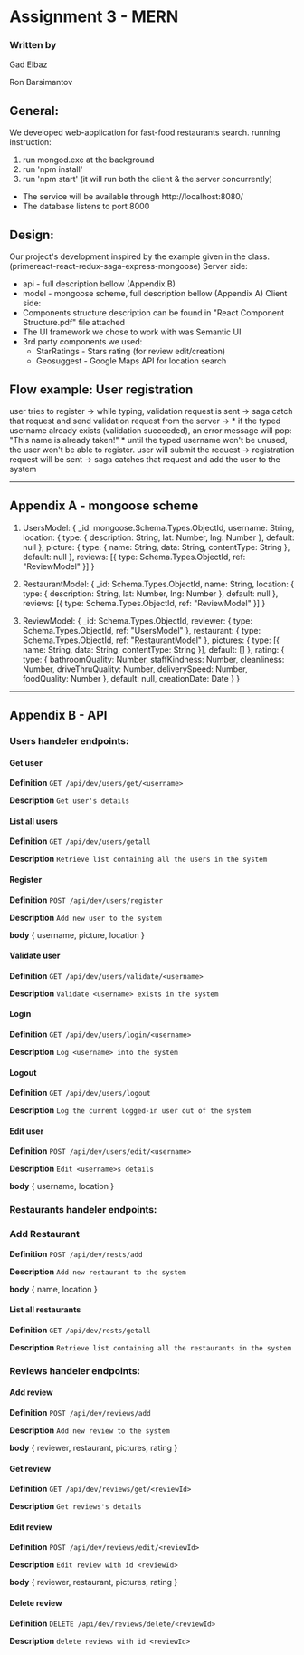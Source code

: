 
# Assignment 3 - MERN

### Written by
Gad Elbaz

Ron Barsimantov


## General:
We developed web-application for fast-food restaurants search.
running instruction:
  1. run mongod.exe at the background
  2. run 'npm install'
  3. run 'npm start' (it will run both the client & the server concurrently)

* The service will be available through http://localhost:8080/
* The database listens to port 8000


## Design:
Our project's development inspired by the example given in the class. (primereact-react-redux-saga-express-mongoose)
Server side:
  * api - full description bellow (Appendix B)
  * model - mongoose scheme, full description bellow (Appendix A)
Client side:
  * Components structure description can be found in "React Component Structure.pdf" file attached
  * The UI framework we chose to work with was Semantic UI
  * 3rd party components we used: 		
    - StarRatings - Stars rating (for review edit/creation)
    - Geosuggest - Google Maps API for location search


## Flow example: User registration
  user tries to register ->
  while typing, validation request is sent ->
  saga catch that request and send validation request from the server ->
    * if the typed username already exists (validation succeeded), an error message will pop: "This name is already taken!" 
    * until the typed username won't be unused, the user won't be able to register.
  user will submit the request ->
  registration request will be sent ->
  saga catches that request and add the user to the system
		  
-------------------------

## Appendix A - mongoose scheme

1. UsersModel:
  {
    _id: mongoose.Schema.Types.ObjectId,
    username: String,
    location: {
      type: { description: String, lat: Number, lng: Number },
      default: null
    },
    picture: {
      type: { name: String, data: String, contentType: String },
      default: null
    },
    reviews: [{ type: Schema.Types.ObjectId, ref: "ReviewModel" }]
  }

2. RestaurantModel:
  {
    _id: Schema.Types.ObjectId,
    name: String,
    location: {
      type: { description: String, lat: Number, lng: Number },
      default: null
    },
    reviews: [{ type: Schema.Types.ObjectId, ref: "ReviewModel" }]
  }

3. ReviewModel:
  {
    _id: Schema.Types.ObjectId,
    reviewer: { type: Schema.Types.ObjectId, ref: "UsersModel" },
    restaurant: { type: Schema.Types.ObjectId, ref: "RestaurantModel" },
    pictures: {
      type: [{ name: String, data: String, contentType: String }],
      default: []
    },
    rating: {
      type: {
        bathroomQuality: Number,
        staffKindness: Number,
        cleanliness: Number,
        driveThruQuality: Number,
        deliverySpeed: Number,
        foodQuality: Number
      },
      default: null,
      creationDate: Date
    }
  }


-------------------------

## Appendix B - API

### Users handeler endpoints:


#### Get user

**Definition**
`GET /api/dev/users/get/<username>`

**Description**
`Get user's details`


#### List all users

**Definition**
`GET /api/dev/users/getall`

**Description**
`Retrieve list containing all the users in the system`


#### Register

**Definition**
`POST /api/dev/users/register`

**Description**
`Add new user to the system`

**body**
{ username, picture, location }


#### Validate user

**Definition**
`GET /api/dev/users/validate/<username>`

**Description**
`Validate <username> exists in the system`


#### Login

**Definition**
`GET /api/dev/users/login/<username>`

**Description**
`Log <username> into the system`


#### Logout

**Definition**
`GET /api/dev/users/logout`

**Description**
`Log the current logged-in user out of the system`


#### Edit user

**Definition**
`POST /api/dev/users/edit/<username>`

**Description**
`Edit <username>s details`

**body**
{ username, location }



### Restaurants handeler endpoints:


### Add Restaurant

**Definition**
`POST /api/dev/rests/add`

**Description**
`Add new restaurant to the system`

**body**
{ name, location }


#### List all restaurants

**Definition**
`GET /api/dev/rests/getall`

**Description**
`Retrieve list containing all the restaurants in the system`



### Reviews handeler endpoints:


#### Add review

**Definition**
`POST /api/dev/reviews/add`

**Description**
`Add new review to the system`

**body**
{ reviewer, restaurant, pictures, rating }


#### Get review

**Definition**
`GET /api/dev/reviews/get/<reviewId>`

**Description**
`Get reviews's details`


#### Edit review

**Definition**
`POST /api/dev/reviews/edit/<reviewId>`

**Description**
`Edit review with id <reviewId>`

**body**
{ reviewer, restaurant, pictures, rating }


#### Delete review

**Definition**
`DELETE /api/dev/reviews/delete/<reviewId>`

**Description**
`delete reviews with id <reviewId>`
